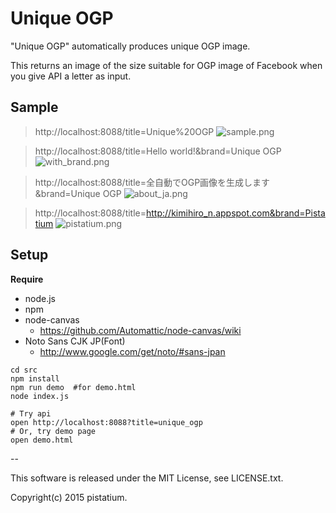 # Unique OGP
"Unique OGP" automatically produces unique OGP image.

This returns an image of the size suitable for OGP image of Facebook when you give API a letter as input.

## Sample

> http://localhost:8088/title=Unique%20OGP
![sample.png](https://raw.githubusercontent.com/pistatium/unique_ogp/master/resources/sample.png)


> http://localhost:8088/title=Hello world!&brand=Unique OGP
![with_brand.png](https://raw.githubusercontent.com/pistatium/unique_ogp/master/resources/with_brand.png)


> http://localhost:8088/title=全自動でOGP画像を生成します&brand=Unique OGP
![about_ja.png](https://raw.githubusercontent.com/pistatium/unique_ogp/master/resources/about_ja.png)


> http://localhost:8088/title=http://kimihiro_n.appspot.com&brand=Pistatium
![pistatium.png](https://raw.githubusercontent.com/pistatium/unique_ogp/master/resources/pistatium.png)

## Setup

__Require__
* node.js
* npm
* node-canvas
    * https://github.com/Automattic/node-canvas/wiki
* Noto Sans CJK JP(Font)
    * http://www.google.com/get/noto/#sans-jpan

```
cd src
npm install
npm run demo  #for demo.html
node index.js

# Try api
open http://localhost:8088?title=unique_ogp
# Or, try demo page
open demo.html
```

--

This software is released under the MIT License, see LICENSE.txt.

Copyright(c) 2015 pistatium.
